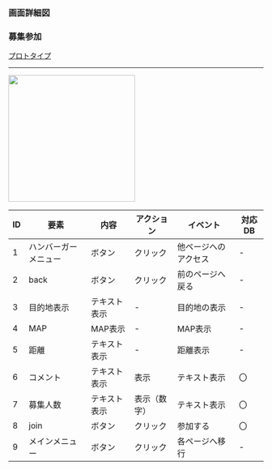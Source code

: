### 画面詳細図
### 募集参加
[プロトタイプ](https://www.figma.com/file/YLXi0XXJfyq6239uKAU8LF/cyclinger?node-id=103%3A548)
*****
<img src="./image/.png" width="250">

|ID|要素|内容|アクション|イベント|対応DB|
|--|----|----|---------|--------|------|
|1|ハンバーガーメニュー|ボタン|クリック|他ページへのアクセス|-|
|2|back|ボタン|クリック|前のページへ戻る|-|
|3|目的地表示|テキスト表示|-|目的地の表示|-|
|4|MAP|MAP表示|-|MAP表示|-|
|5|距離|テキスト表示|-|距離表示|-|
|6|コメント|テキスト表示|表示|テキスト表示|〇|
|7|募集人数|テキスト表示|表示（数字）|テキスト表示|〇|
|8|join|ボタン|クリック|参加する|〇|
|9|メインメニュー|ボタン|クリック|各ページへ移行|-|
